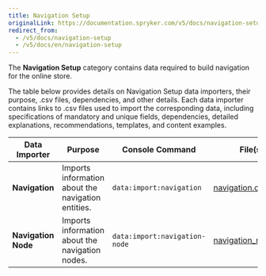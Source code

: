 ```yaml
---
title: Navigation Setup
originalLink: https://documentation.spryker.com/v5/docs/navigation-setup
redirect_from:
  - /v5/docs/navigation-setup
  - /v5/docs/en/navigation-setup
---
```


The **Navigation Setup** category contains data required to build navigation for the online store.

The table below provides details on Navigation Setup data importers, their purpose, .csv files, dependencies, and other details. Each data importer contains links to .csv files used to import the corresponding data, including specifications of mandatory and unique fields, dependencies, detailed explanations, recommendations, templates, and content examples.


| Data Importer | Purpose | Console Command| File(s) | Dependencies |
| --- | --- | --- | --- |--- |
| **Navigation**   |Imports information about the navigation entities.  |`data:import:navigation` | [navigation.csv](https://documentation.spryker.com/docs/en/file-details-navigationcsv) |None |
| **Navigation Node**   | Imports information about the navigation nodes. |`data:import:navigation-node` |[ navigation_node.csv](https://documentation.spryker.com/docs/en/file-details-navigation-nodecsv) | <ul><li>[navigation.csv](https://documentation.spryker.com/docs/en/file-details-navigationcsv)</li><li>[glossary.csv](https://documentation.spryker.com/docs/en/file-details-glossarycsv)</li></ul>|
